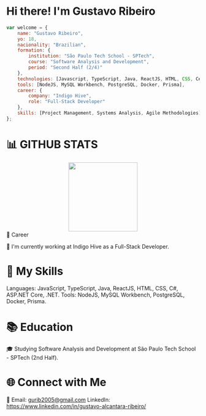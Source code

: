 # Hi there! I'm Gustavo Ribeiro

```javascript
var welcome = {
    name: "Gustavo Ribeiro",
    yo: 18,
    nacionality: "Brazilian",
    formation: {
        institution: "São Paulo Tech School - SPTech",
        course: "Software Analysis and Development",
        period: "Second Half (2/4)"
    },
    technologies: [Javascript, TypeScript, Java, ReactJS, HTML, CSS, C#, ASP.NET Core, .NET],
    tools: [NodeJS, MySQL Workbench, PostgreSQL, Docker, Prisma],
    career: {
        company: "Indigo Hive",
        role: "Full-Stack Developer"
    },
    skills: [Project Management, Systems Analysis, Agile Methodologies]
};
```

# 📊 GITHUB STATS
<div align="center">
<img height="180em" src="https://github-readme-stats.vercel.app/api/top-langs/?username=ribgu&layout=compact&langs_count=16&theme=transparent"/>
</div

    
# 💼 Career
🏢 I'm currently working at Indigo Hive as a Full-Stack Developer.

# 🚀 My Skills
Languages: JavaScript, TypeScript, Java, ReactJS, HTML, CSS, C#, ASP.NET Core, .NET.
Tools: NodeJS, MySQL Workbench, PostgreSQL, Docker, Prisma.

# 📚 Education
🎓 Studying Software Analysis and Development at São Paulo Tech School - SPTech (2nd Half).

# 🌐 Connect with Me
📧 Email: gurib2005@gmail.com
LinkedIn: https://www.linkedin.com/in/gustavo-alcantara-ribeiro/
